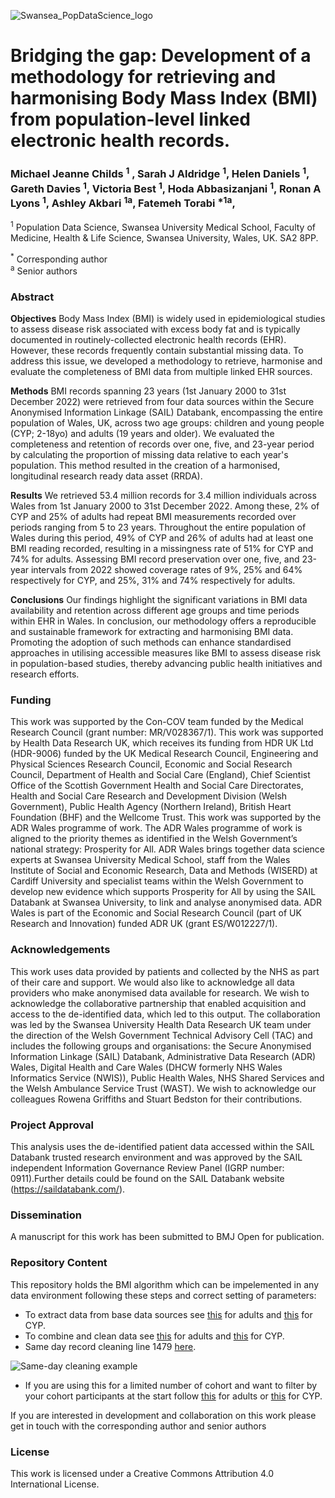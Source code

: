 ![Swansea_PopDataScience_logo](https://github.com/user-attachments/assets/163575af-8fa2-44be-98da-3cf25c688492)


# Bridging the gap: Development of a methodology for retrieving and harmonising Body Mass Index (BMI) from population-level linked electronic health records.

### Michael Jeanne Childs <sup>1</sup> , Sarah J Aldridge <sup>1</sup>, Helen Daniels <sup>1</sup>, Gareth Davies <sup>1</sup>, Victoria Best <sup>1</sup>, Hoda Abbasizanjani <sup>1</sup>, Ronan A Lyons <sup>1</sup>, Ashley Akbari <sup>1a</sup>, Fatemeh Torabi <sup>*1a</sup>,<br>
 
<sup>1</sup> Population Data Science, Swansea University Medical School, Faculty of Medicine, Health & Life Science, Swansea University, Wales, UK. SA2 8PP.<br> 

<sup>*</sup> Corresponding author<br>
<sup>a</sup>  Senior authors <br>

### Abstract 

**Objectives** Body Mass Index (BMI) is widely used in epidemiological studies to assess disease risk associated with excess body fat and is typically documented in routinely-collected electronic health records (EHR). However, these records frequently contain substantial missing data. To address this issue, we developed a methodology to retrieve, harmonise and evaluate the completeness of BMI data from multiple linked EHR sources. 

**Methods** BMI records spanning 23 years (1st January 2000 to 31st December 2022) were retrieved from four data sources within the Secure Anonymised Information Linkage (SAIL) Databank, encompassing the entire population of Wales, UK, across two age groups: children and young people (CYP; 2-18yo) and adults (19 years and older). We evaluated the completeness and retention of records over one, five, and 23-year period by calculating the proportion of missing data relative to each year's population. This method resulted in the creation of a harmonised, longitudinal research ready data asset (RRDA). 

**Results** We retrieved 53.4 million records for 3.4 million individuals across Wales from 1st January 2000 to 31st December 2022. Among these, 2% of CYP and 25% of adults had repeat BMI measurements recorded over periods ranging from 5 to 23 years. Throughout the entire population of Wales during this period, 49% of CYP and 26% of adults had at least one BMI reading recorded, resulting in a missingness rate of 51% for CYP and 74% for adults. Assessing BMI record preservation over one, five, and 23-year intervals from 2022 showed coverage rates of 9%, 25% and 64% respectively for CYP, and 25%, 31% and 74% respectively for adults.

**Conclusions** Our findings highlight the significant variations in BMI data availability and retention across different age groups and time periods within EHR in Wales. In conclusion, our methodology offers a reproducible and sustainable framework for extracting and harmonising BMI data. Promoting the adoption of such methods can enhance standardised approaches in utilising accessible measures like BMI to assess disease risk in population-based studies, thereby advancing public health initiatives and research efforts.

### Funding
This work was supported by the Con-COV team funded by the Medical Research Council (grant number: MR/V028367/1). This work was supported by Health Data Research UK, which receives its funding from HDR UK Ltd (HDR-9006) funded by the UK Medical Research Council, Engineering and Physical Sciences Research Council, Economic and Social Research Council, Department of Health and Social Care (England), Chief Scientist Office of the Scottish Government Health and Social Care Directorates, Health and Social Care Research and Development Division (Welsh Government), Public Health Agency (Northern Ireland), British Heart Foundation (BHF) and the Wellcome Trust. This work was supported by the ADR Wales programme of work. The ADR Wales programme of work is aligned to the priority themes as identified in the Welsh Government’s national strategy: Prosperity for All. ADR Wales brings together data science experts at Swansea University Medical School, staff from the Wales Institute of Social and Economic Research, Data and Methods (WISERD) at Cardiff University and specialist teams within the Welsh Government to develop new evidence which supports Prosperity for All by using the SAIL Databank at Swansea University, to link and analyse anonymised data. ADR Wales is part of the Economic and Social Research Council (part of UK Research and Innovation) funded ADR UK (grant ES/W012227/1).

### Acknowledgements
This work uses data provided by patients and collected by the NHS as part of their care and support. We would also like to acknowledge all data providers who make anonymised data available for research.
We wish to acknowledge the collaborative partnership that enabled acquisition and access to the de-identified data, which led to this output. The collaboration was led by the Swansea University Health Data Research UK team under the direction of the Welsh Government Technical Advisory Cell (TAC) and includes the following groups and organisations: the Secure Anonymised Information Linkage (SAIL) Databank, Administrative Data Research (ADR) Wales, Digital Health and Care Wales (DHCW formerly NHS Wales Informatics Service (NWIS)), Public Health Wales, NHS Shared Services and the Welsh Ambulance Service Trust (WAST). We wish to acknowledge our colleagues Rowena Griffiths and Stuart Bedston for their contributions.

### Project Approval
This analysis uses the de-identified patient data accessed within the SAIL Databank trusted research environment and was approved by the SAIL independent Information Governance Review Panel (IGRP number: 0911).Further details could be found on the SAIL Databank website (https://saildatabank.com/).

### Dissemination
A manuscript for this work has been submitted to BMJ Open for publication.

### Repository Content

This repository holds the BMI algorithm which can be impelemented in any data environment following these steps and correct setting of parameters:
* To extract data from base data sources see <a href="https://github.com/SwanseaUniversityDataScience/RRDA-BMI/blob/main/Methodology/Adult%20code/ReadMe-Adult.md">this</a> for adults and <a href="https://github.com/SwanseaUniversityDataScience/RRDA-BMI/blob/main/Methodology/CYP%20code/ReadMe-CYP.md">this</a> for CYP.
* To combine and clean data see <a href="https://github.com/SwanseaUniversityDataScience/RRDA-BMI/blob/main/Methodology/Adult%20code/Adults.sql">this</a> for adults and  <a href="https://github.com/SwanseaUniversityDataScience/RRDA-BMI/blob/main/Methodology/CYP%20code/CYP.sql">this</a> for CYP.<br>
* Same day record cleaning line 1479 <a href="https://github.com/SwanseaUniversityDataScience/RRDA-BMI/blob/main/Methodology/Adult%20code/Adults.sql">here</a>.<br>

![Same-day cleaning example](https://github.com/user-attachments/assets/6d2afc98-ea66-48f0-883d-a28d1a877b25)

* If you are using this for a limited number of cohort and want to filter by your cohort participants at the start follow <a href="https://github.com/SwanseaUniversityDataScience/RRDA-BMI/blob/main/Methodology/Adult%20code/V3%20-%20Adults%20with%20cohort%20input.sql">this</a> for adults or <a href="https://github.com/SwanseaUniversityDataScience/RRDA-BMI/blob/main/Methodology/CYP%20code/V3%20-%20CYP%20with%20cohort%20input.sql">this</a> for CYP.


If you are interested in development and collaboration on this work please get in touch with the corresponding author and senior authors<br>

### License
This work is licensed under a Creative Commons Attribution 4.0 International License. 
